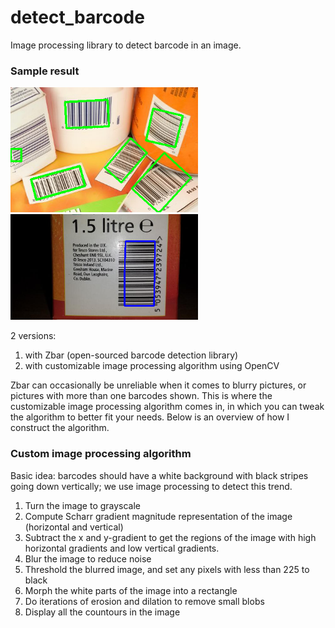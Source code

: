 # detect_barcode

Image processing library to detect barcode in an image.

### Sample result
<img src="https://github.com/obedtandadjaja/detect_barcode/blob/master/sample_result.png" width="300px"/><img src="https://github.com/obedtandadjaja/detect_barcode/blob/master/sample_result_1.png" width="300px"/>

2 versions:
1. with Zbar (open-sourced barcode detection library)
2. with customizable image processing algorithm using OpenCV

Zbar can occasionally be unreliable when it comes to blurry pictures, or pictures with more than one barcodes shown. This is where the customizable image processing algorithm comes in, in which you can tweak the algorithm to better fit your needs. Below is an overview of how I construct the algorithm.

### Custom image processing algorithm
Basic idea: barcodes should have a white background with black stripes going down vertically; we use image processing to detect this trend.

1. Turn the image to grayscale
2. Compute Scharr gradient magnitude representation of the image (horizontal and vertical)
3. Subtract the x and y-gradient to get the regions of the image with high horizontal gradients and low vertical gradients.
4. Blur the image to reduce noise
5. Threshold the blurred image, and set any pixels with less than 225 to black
6. Morph the white parts of the image into a rectangle
7. Do iterations of erosion and dilation to remove small blobs
8. Display all the countours in the image
